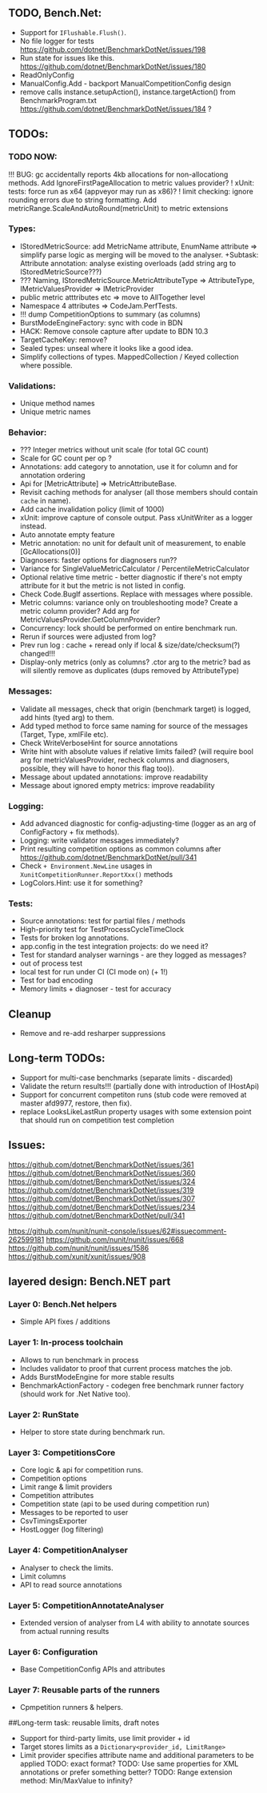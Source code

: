 ﻿## TODO, Bench.Net:
 * Support for `IFlushable.Flush()`.
 * No file logger for tests https://github.com/dotnet/BenchmarkDotNet/issues/198
 * Run state for issues like this. https://github.com/dotnet/BenchmarkDotNet/issues/180
 * ReadOnlyConfig
 * ManualConfig.Add - backport ManualCompetitionConfig design
 * remove calls instance.setupAction(), instance.targetAction() from BenchmarkProgram.txt
   https://github.com/dotnet/BenchmarkDotNet/issues/184 ?

## TODOs:

### TODO NOW:
!!! BUG: gc accidentally reports 4kb allocations for non-allocationg methods.
    Add IgnoreFirstPageAllocation to metric values provider?
! xUnit: tests: force run as x64 (appveyor may run as x86)?
! limit checking: ignore rounding errors due to string formatting.
  Add metricRange.ScaleAndAutoRound(metricUnit) to metric extensions

### Types:
 * IStoredMetricSource: add MetricName attribute, EnumName attribute => simplify parse logic as merging will be moved to the analyser.
   +Subtask: Attribute annotation: analyse existing overloads (add string arg to IStoredMetricSource???)
 * ??? Naming, IStoredMetricSource.MetricAttributeType => AttributeType, IMetricValuesProvider => IMetricProvider
 * public metric atttributes etc => move to AllTogether level
 * Namespace 4 attributes => CodeJam.PerfTests.
 * !!! dump CompetitionOptions to summary (as columns)
 * BurstModeEngineFactory: sync with code in BDN
 * HACK: Remove console capture after update to BDN 10.3
 * TargetCacheKey: remove?
 * Sealed types: unseal where it looks like a good idea.
 * Simplify collections of types. MappedCollection / Keyed collection where possible.
 
### Validations: 
 * Unique method names
 * Unique metric names

### Behavior: 
 * ??? Integer metrics without unit scale (for total GC count)
 * Scale for GC count per op ?
 * Annotations: add category to annotation, use it for column and for annotation ordering
 * Api for [MetricAttribute] => MetricAttributeBase.
 * Revisit caching methods for analyser (all those members should contain `cache` in name).
 * Add cache invalidation policy (limit of 1000)
 * xUnit: improve capture of console output. Pass xUnitWriter as a logger instead.
 * Auto annotate empty feature
 * Metric annotation: no unit for default unit of measurement, to enable [GcAllocations(0)]
 * Diagnosers: faster options for diagnosers run??
 * Variance for SingleValueMetricCalculator / PercentileMetricCalculator
 * Optional relative time metric - better diagnostic if there's not empty attribute for it but the metric is not listed in config.
 * Check Code.BugIf assertions. Replace with messages where possible.
 * Metric columns: variance only on troubleshooting mode? Create a metric column provider? Add arg for MetricValuesProvider.GetColumnProvider?
 * Concurrency: lock should be performed on entire benchmark run.
 * Rerun if sources were adjusted from log?
 * Prev run log : cache + reread only if local & size/date/checksum(?) changed!!!
 * Display-only metrics (only as columns? .ctor arg to the metric? bad as will silently remove as duplicates (dups removed by AttributeType)

### Messages:
 * Validate all messages, check that origin (benchmark target) is logged, add hints (tyed arg) to them.
 * Add typed method to force same naming for source of the messages (Target, Type, xmlFile etc).
 * Check WriteVerboseHint for source annotations
 * Write hint with absolute values if relative limits failed? 
   (will require bool arg for metricValuesProvider, recheck columns and diagnosers, possible, they will have to honor this flag too)).
 * Message about updated annotations: improve readability
 * Message about ignored empty metrics: improve readability

### Logging:
 * Add advanced diagnostic for config-adjusting-time (logger as an arg of ConfigFactory + fix methods).
 * Logging: write validator messages immediately?
 * Print resulting competition options as common columns after https://github.com/dotnet/BenchmarkDotNet/pull/341
 * Check `+ Environment.NewLine` usages in `XunitCompetitionRunner.ReportXxx()` methods
 * LogColors.Hint: use it for something?

### Tests:
 * Source annotations: test for partial files / methods
 * High-priority test for TestProcessCycleTimeClock
 * Tests for broken log annotations.
 * app.config in the test integration projects: do we need it?
 * Test for standard analyser warnings - are they logged as messages?
 * out of process test
 * local test for run under CI (CI mode on) (+ 1!)
 * Test for bad encoding
 * Memory limits + diagnoser - test for accuracy

## Cleanup
 * Remove and re-add resharper suppressions

## Long-term TODOs:
 * Support for multi-case benchmarks (separate limits - discarded)
 * Validate the return results!!! (partially done with introduction of IHostApi)
 * Support for concurrent competiton runs (stub code were removed at master afd9977, restore, then fix).
 * replace LooksLikeLastRun property usages with some extension point that should run on competition test completion

## Issues:
https://github.com/dotnet/BenchmarkDotNet/issues/361
https://github.com/dotnet/BenchmarkDotNet/issues/360
https://github.com/dotnet/BenchmarkDotNet/issues/324
https://github.com/dotnet/BenchmarkDotNet/issues/319
https://github.com/dotnet/BenchmarkDotNet/issues/307
https://github.com/dotnet/BenchmarkDotNet/issues/234
https://github.com/dotnet/BenchmarkDotNet/pull/341

https://github.com/nunit/nunit-console/issues/62#issuecomment-262599181
https://github.com/nunit/nunit/issues/668
https://github.com/nunit/nunit/issues/1586
https://github.com/xunit/xunit/issues/908

## layered design: Bench.NET part

### Layer 0: Bench.Net helpers
 * Simple API fixes / additions

### Layer 1: In-process toolchain
 * Allows to run benchmark in process
 * Includes validator to proof that current process matches the job.
 * Adds BurstModeEngine for more stable results
 * BenchmarkActionFactory - codegen free benchmark runner factory (should work for .Net Native too).

### Layer 2: RunState
 * Helper to store state during benchmark run.

### Layer 3: CompetitionsCore
 * Core logic & api for competition runs.
 * Competition options
 * Limit range & limit providers
 * Competition attributes
 * Competition state (api to be used during competition run)
 * Messages to be reported to user
 * CsvTimingsExporter
 * HostLogger (log filtering)

### Layer 4: CompetitionAnalyser
 * Analyser to check the limits.
 * Limit columns
 * API to read source annotations

### Layer 5: CompetitionAnnotateAnalyser
 * Extended version of analyser from L4 with ability to annotate sources from actual running results

### Layer 6: Configuration
 * Base CompetitionConfig APIs and attributes

### Layer 7: Reusable parts of the runners
 * Cpmpetition runners & helpers.


##Long-term task: reusable limits, draft notes
* Support for third-party limits, use limit provider + id
* Target stores limits as a `Dictionary<provider_id, LimitRange>`
* Limit provider specifies attribute name and additional parameters to be applied
  TODO: exact format?
  TODO: Use same properties for XML annotations or prefer something better?
  TODO: Range extension method: Min/MaxValue to infinity?